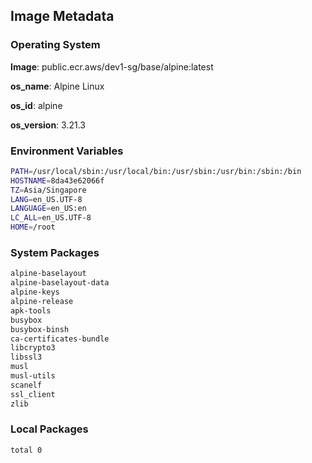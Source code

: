 ## Image Metadata

### Operating System

**Image**: public.ecr.aws/dev1-sg/base/alpine:latest

**os_name**: Alpine Linux

**os_id**: alpine

**os_version**: 3.21.3

### Environment Variables

```bash
PATH=/usr/local/sbin:/usr/local/bin:/usr/sbin:/usr/bin:/sbin:/bin
HOSTNAME=8da43e62066f
TZ=Asia/Singapore
LANG=en_US.UTF-8
LANGUAGE=en_US:en
LC_ALL=en_US.UTF-8
HOME=/root
```

### System Packages

```bash
alpine-baselayout
alpine-baselayout-data
alpine-keys
alpine-release
apk-tools
busybox
busybox-binsh
ca-certificates-bundle
libcrypto3
libssl3
musl
musl-utils
scanelf
ssl_client
zlib
```

### Local Packages

```bash
total 0
```
